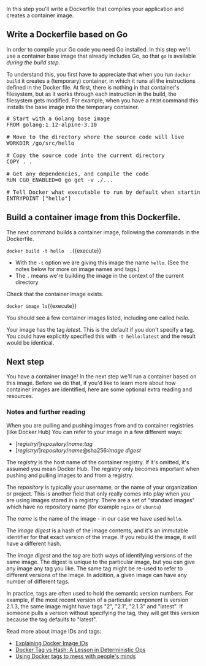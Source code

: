 In this step you'll write a Dockerfile that compiles your application and creates a container image.

## Write a Dockerfile based on Go

In order to compile your Go code you need Go installed. In this step we'll use a container base image that already includes Go, so that `go` is available *during the build step*. 

To understand this, you first have to appreciate that when you run `docker build` it creates a (temporary) container, in which it runs all the instructions defined in the Docker file. At first, there is nothing in that container's filesystem, but as it works through each instruction in the build, the filesystem gets modified. For example, when you have a `FROM` command this installs the base image into the temporary container. 

<pre class="file" data-filename="Dockerfile" data-target="replace">
# Start with a Golang base image
FROM golang:1.12-alpine-3.10

# Move to the directory where the source code will live
WORKDIR /go/src/hello

# Copy the source code into the current directory
COPY . .

# Get any dependencies, and compile the code
RUN CGO_ENABLED=0 go get -v ./...

# Tell Docker what executable to run by default when starting this container
ENTRYPOINT ["hello"]
</pre>

## Build a container image from this Dockerfile.

 The next command builds a container image, following the commands in the Dockerfile.

`docker build -t hello  .`{{execute}}

* With the `-t` option we are giving this image the name `hello`. (See the notes below for more on image names and tags.)
* The `.` means we're building the image in the context of the current directory

Check that the container image exists.

`docker image ls`{{execute}}

You should see a few container images listed, including one called *hello*.

Your image has the tag *latest*. This is the default if you don't specify a tag. You could have explicitly specified this with `-t hello:latest` and the result would be identical.

## Next step

You have a container image! In the next step we'll run a container based on this image. Before we do that, if you'd like to learn more about how container images are identified, here are some optional extra reading and resources. 

### Notes and further reading

When you are pulling and pushing images from and to container registries (like Docker Hub) You can refer to your image in a few different ways:

* \[*registry*/\]*repository*/*name*:*tag*
* \[*registry*/\]*repository*/*name*@sha256:*image digest*

The *registry* is the host name of the container registry. If it's omitted, it's assumed you mean Docker Hub. The registry only becomes important when pushing and pulling images to and from a registry.

The *repository* is typically your username, or the name of your organization or project. This is another field that only really comes into play when you are using images stored in a registry. There are a set of "standard images" which have no repository name (for example `nginx` or `ubuntu`)

The *name* is the name of the image - in our case we have used `hello`.

The *image digest* is a hash of the image contents, and it's an immutable identifier for that exact version of the image. If you rebuild the image, it will have a different hash.

The *image digest* and the *tag* are both ways of identifying versions of the same image. The digest is unique to the particular image, but you can give any image any tag you like. The same tag might be re-used to refer to different versions of the image. In addition, a given image can have any number of different tags. 

In practice, tags are often used to hold the semantic version numbers. For example, if the most recent version of a particular component is version 2.1.3, the same image might have tags "2", "2.1", "2.1.3" and "latest". If someone pulls a version without specifying the tag, they will get this version because the tag defaults to "latest".

Read more about image IDs and tags:

* [Explaining Docker Image IDs](https://windsock.io/explaining-docker-image-ids/)
* [Docker Tag vs Hash: A Lesson in Deterministic Ops](https://medium.com/@tariq.m.islam/container-deployments-a-lesson-in-deterministic-ops-a4a467b14a03)
* [Using Docker tags to mess with people's minds](https://medium.com/microscaling-systems/using-docker-tags-to-mess-with-peoples-minds-367bb2c93bd0)
